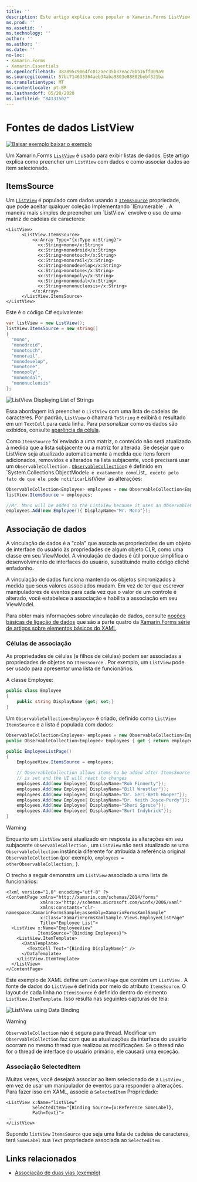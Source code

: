 ```yaml
---
title: ''
description: Este artigo explica como popular o Xamarin.Forms ListView com dados e como usar a vinculação de dados com um ListView.
ms.prod: ''
ms.assetid: ''
ms.technology: ''
author: ''
ms.author: ''
ms.date: ''
no-loc:
- Xamarin.Forms
- Xamarin.Essentials
ms.openlocfilehash: 38a895c9064fc012aec35b37eac78bb16ff009a9
ms.sourcegitcommit: 57bc714633364aeb34aba9803e88802bebf321ba
ms.translationtype: MT
ms.contentlocale: pt-BR
ms.lasthandoff: 05/28/2020
ms.locfileid: "84131502"
---
```

# <a name="listview-data-sources"></a>Fontes de dados ListView

[![Baixar exemplo ](~/media/shared/download.png) baixar o exemplo](https://docs.microsoft.com/samples/xamarin/xamarin-forms-samples/userinterface-listview-switchentrytwobinding)

Um Xamarin.Forms [`ListView`](xref:Xamarin.Forms.ListView) é usado para exibir listas de dados. Este artigo explica como preencher um `ListView` com dados e como associar dados ao item selecionado.

## <a name="itemssource"></a>ItemsSource

Um [`ListView`](xref:Xamarin.Forms.ListView) é populado com dados usando a [`ItemsSource`](xref:Xamarin.Forms.ItemsView`1.ItemsSource) propriedade, que pode aceitar qualquer coleção Implementando `IEnumerable` . A maneira mais simples de preencher um `ListView` envolve o uso de uma matriz de cadeias de caracteres:

```xaml
<ListView>
      <ListView.ItemsSource>
          <x:Array Type="{x:Type x:String}">
            <x:String>mono</x:String>
            <x:String>monodroid</x:String>
            <x:String>monotouch</x:String>
            <x:String>monorail</x:String>
            <x:String>monodevelop</x:String>
            <x:String>monotone</x:String>
            <x:String>monopoly</x:String>
            <x:String>monomodal</x:String>
            <x:String>mononucleosis</x:String>
          </x:Array>
      </ListView.ItemsSource>
</ListView>
```

Este é o código C# equivalente:

```csharp
var listView = new ListView();
listView.ItemsSource = new string[]
{
  "mono",
  "monodroid",
  "monotouch",
  "monorail",
  "monodevelop",
  "monotone",
  "monopoly",
  "monomodal",
  "mononucleosis"
};
```

![](data-and-databinding-images/itemssource-simple.png "ListView Displaying List of Strings")

Essa abordagem irá preencher o `ListView` com uma lista de cadeias de caracteres. Por padrão, `ListView` o chamará `ToString` e exibirá o resultado em um `TextCell` para cada linha. Para personalizar como os dados são exibidos, consulte [aparência da célula](~/xamarin-forms/user-interface/listview/customizing-cell-appearance.md).

Como `ItemsSource` foi enviado a uma matriz, o conteúdo não será atualizado à medida que a lista subjacente ou a matriz for alterada. Se desejar que o ListView seja atualizado automaticamente à medida que itens forem adicionados, removidos e alterados na lista subjacente, você precisará usar um `ObservableCollection` . [`ObservableCollection`](xref:System.Collections.ObjectModel.ObservableCollection`1)o é definido em `System.Collections.ObjectModel` e é exatamente como `List` , exceto pelo fato de que ele pode notificar `ListView` as alterações:

```csharp
ObservableCollection<Employee> employees = new ObservableCollection<Employee>();
listView.ItemsSource = employees;

//Mr. Mono will be added to the ListView because it uses an ObservableCollection
employees.Add(new Employee(){ DisplayName="Mr. Mono"});
```

## <a name="data-binding"></a>Associação de dados

A vinculação de dados é a "cola" que associa as propriedades de um objeto de interface do usuário às propriedades de algum objeto CLR, como uma classe em seu ViewModel. A vinculação de dados é útil porque simplifica o desenvolvimento de interfaces do usuário, substituindo muito código clichê enfadonho.

A vinculação de dados funciona mantendo os objetos sincronizados à medida que seus valores associados mudam. Em vez de ter que escrever manipuladores de eventos para cada vez que o valor de um controle é alterado, você estabelece a associação e habilita a associação em seu ViewModel.

Para obter mais informações sobre vinculação de dados, consulte [noções básicas de ligação de dados](~/xamarin-forms/xaml/xaml-basics/data-binding-basics.md) que são a parte quatro da [ Xamarin.Forms série de artigos sobre elementos básicos do XAML](~/xamarin-forms/xaml/xaml-basics/index.md).

### <a name="binding-cells"></a>Células de associação

As propriedades de células (e filhos de células) podem ser associadas a propriedades de objetos no `ItemsSource` . Por exemplo, um `ListView` pode ser usado para apresentar uma lista de funcionários.

A classe Employee:

```csharp
public class Employee
{
    public string DisplayName {get; set;}
}
```

Um `ObservableCollection<Employee>` é criado, definido como `ListView` `ItemsSource` e a lista é populada com dados:

```csharp
ObservableCollection<Employee> employees = new ObservableCollection<Employee>();
public ObservableCollection<Employee> Employees { get { return employees; }}

public EmployeeListPage()
{
    EmployeeView.ItemsSource = employees;

    // ObservableCollection allows items to be added after ItemsSource
    // is set and the UI will react to changes
    employees.Add(new Employee{ DisplayName="Rob Finnerty"});
    employees.Add(new Employee{ DisplayName="Bill Wrestler"});
    employees.Add(new Employee{ DisplayName="Dr. Geri-Beth Hooper"});
    employees.Add(new Employee{ DisplayName="Dr. Keith Joyce-Purdy"});
    employees.Add(new Employee{ DisplayName="Sheri Spruce"});
    employees.Add(new Employee{ DisplayName="Burt Indybrick"});
}
```

> [!WARNING]
> Enquanto um `ListView` será atualizado em resposta às alterações em seu subjacente `ObservableCollection` , um `ListView` não será atualizado se uma `ObservableCollection` instância diferente for atribuída à referência original `ObservableCollection` (por exemplo, `employees = otherObservableCollection;` ).

O trecho a seguir demonstra um `ListView` associado a uma lista de funcionários:

```xaml
<?xml version="1.0" encoding="utf-8" ?>
<ContentPage xmlns="http://xamarin.com/schemas/2014/forms"
             xmlns:x="http://schemas.microsoft.com/winfx/2006/xaml"
             xmlns:constants="clr-namespace:XamarinFormsSample;assembly=XamarinFormsXamlSample"
             x:Class="XamarinFormsXamlSample.Views.EmployeeListPage"
             Title="Employee List">
  <ListView x:Name="EmployeeView"
            ItemsSource="{Binding Employees}">
    <ListView.ItemTemplate>
      <DataTemplate>
        <TextCell Text="{Binding DisplayName}" />
      </DataTemplate>
    </ListView.ItemTemplate>
  </ListView>
</ContentPage>
```

Este exemplo de XAML define um `ContentPage` que contém um `ListView` . A fonte de dados do `ListView` é definida por meio do atributo `ItemsSource`. O layout de cada linha no `ItemsSource` é definido dentro do elemento `ListView.ItemTemplate`. Isso resulta nas seguintes capturas de tela:

![](data-and-databinding-images/bound-data.png "ListView using Data Binding")

> [!WARNING]
> `ObservableCollection` não é segura para thread. Modificar um `ObservableCollection` faz com que as atualizações da interface do usuário ocorram no mesmo thread que realizou as modificações. Se o thread não for o thread de interface do usuário primário, ele causará uma exceção.

### <a name="binding-selecteditem"></a>Associação SelectedItem

Muitas vezes, você desejará associar ao item selecionado de a `ListView` , em vez de usar um manipulador de eventos para responder a alterações. Para fazer isso em XAML, associe a `SelectedItem` Propriedade:

```xaml
<ListView x:Name="listView"
          SelectedItem="{Binding Source={x:Reference SomeLabel},
          Path=Text}">
 …
</ListView>
```

Supondo `listView` `ItemsSource` que seja uma lista de cadeias de caracteres, terá `SomeLabel` sua `Text` propriedade associada ao `SelectedItem` .

## <a name="related-links"></a>Links relacionados

- [Associação de duas vias (exemplo)](https://docs.microsoft.com/samples/xamarin/xamarin-forms-samples/userinterface-listview-switchentrytwobinding)
